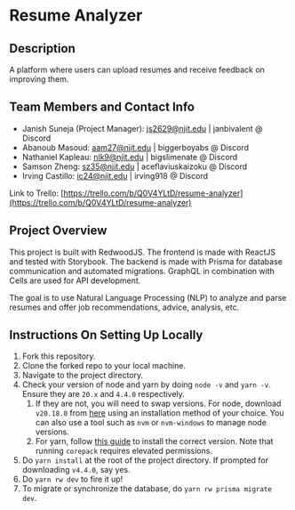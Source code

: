 # Resume Analyzer

## Description
A platform where users can upload resumes and receive feedback on improving them.

## Team Members and Contact Info
- Janish Suneja (Project Manager): js2629@njit.edu | janbivalent @ Discord
- Abanoub Masoud: aam27@njit.edu | biggerboyabs @ Discord
- Nathaniel Kapleau: nlk9@njit.edu | bigslimenate @ Discord
- Samson Zheng: sz35@njit.edu | aceflaviuskaizoku @ Discord
- Irving Castillo: ic24@njit.edu | irving918 @ Discord

Link to Trello: [https://trello.com/b/Q0V4YLtD/resume-analyzer](https://trello.com/b/Q0V4YLtD/resume-analyzer)

## Project Overview
This project is built with RedwoodJS. The frontend is made with ReactJS and tested with
Storybook. The backend is made with Prisma for database communication and automated migrations.
GraphQL in combination with Cells are used for API development.

The goal is to use Natural Language Processing (NLP) to analyze and parse resumes and offer
job recommendations, advice, analysis, etc.

## Instructions On Setting Up Locally
1. Fork this repository.
2. Clone the forked repo to your local machine.
3. Navigate to the project directory.
4. Check your version of node and yarn by doing `node -v` and `yarn -v`. Ensure they are `20.x` and `4.4.0` respectively.
    1. If they are not, you will need to swap versions. For node, download `v20.18.0` from [here](https://nodejs.org/en/download/package-manager) using an installation method of your choice. You can also use a tool such as `nvm` or `nvm-windows` to manage node versions.
    2. For yarn, follow [this guide](https://docs.redwoodjs.com/docs/how-to/using-yarn/) to install the correct version. Note that running `corepack` requires elevated permissions.
5. Do `yarn install` at the root of the project directory. If prompted for downloading `v4.4.0`, say yes.
6. Do `yarn rw dev` to fire it up!
7. To migrate or synchronize the database, do `yarn rw prisma migrate dev`.
